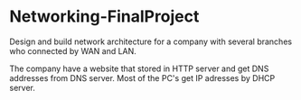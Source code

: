 # Networking-FinalProject

Design and build network architecture for a company with several
branches who connected by WAN and LAN.

The company have a website that stored in HTTP server and get DNS addresses from DNS server.
Most of the PC's get IP adresses by DHCP server.
